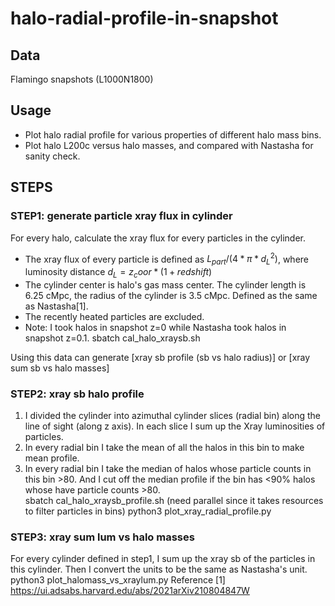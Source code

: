 # halo-radial-profile-in-snapshot

## Data
Flamingo snapshots (L1000N1800)

## Usage 
- Plot halo radial profile for various properties of different halo mass bins.
- Plot halo L200c versus halo masses, and compared with Nastasha for sanity check.

## STEPS
### STEP1: generate particle xray flux in cylinder
For every halo, calculate the xray flux for every particles in the cylinder.
- The xray flux of every particle is defined as $L_{part}/(4*\pi * d_L^2)$, where luminosity distance $d_L = z_coor * (1+redshift)$ 
- The cylinder center is halo's gas mass center. The cylinder length is 6.25 cMpc, the radius of the cylinder is 3.5  cMpc. Defined as the same as Nastasha[1].
- The recently heated particles are excluded. 
- Note: I took halos in snapshot z=0 while Nastasha took halos in snapshot z=0.1.
sbatch cal_halo_xraysb.sh

Using this data can generate [xray sb profile (sb vs halo radius)] or [xray sum sb vs halo masses]

### STEP2: xray sb halo profile
1. I divided the cylinder into azimuthal cylinder slices (radial bin) along the line of sight (along z axis).  In each slice I sum up the Xray luminosities of particles. 
2. In every radial bin I take the mean of all the halos in this bin to make mean profile. 
3. In every radial bin I take the median of halos whose particle counts in this bin >80. And I cut off the median profile if the bin has <90% halos whose have particle counts >80.  
sbatch cal_halo_xraysb_profile.sh (need parallel since it takes resources to filter particles in bins)
python3 plot_xray_radial_profile.py

### STEP3: xray sum lum vs halo masses
For every cylinder defined in step1, I sum up the xray sb of the particles in this cylinder. Then I convert the units to be the same as Nastasha's unit.
python3 plot_halomass_vs_xraylum.py
Reference
[1] https://ui.adsabs.harvard.edu/abs/2021arXiv210804847W